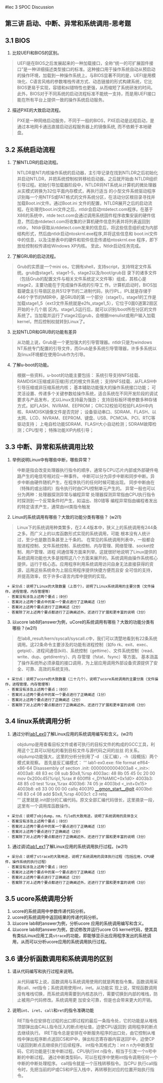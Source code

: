 #lec 3 SPOC Discussion

## 第三讲 启动、中断、异常和系统调用-思考题

## 3.1 BIOS
 1. 比较UEFI和BIOS的区别。
 >  UEFI是在BIOS之后发展起来的一种加载接口，全称“统一的可扩展固件接口”是一种详细描述类型接口的标准。这种接口用于操作系统自动从预启动的操作环境，加载到一种操作系统上。与BIOS显著不同的是，UEFI是用模块化、C语言风格的参数堆栈传递方式、动态链接的形式构建系统，它比BIOS更易于实现，容错和纠错特性也更强，从而缩短了系统研发的时间。此外，BIOS对于不同系统的启动流程标准不能统一支持，而是用UEFI接口能在所有平台上提供一致的操作系统启动服务。

 2. 描述PXE的大致启动流程。
 >  PXE是一种网络启动服务，不同于一般的BIOS，PXE启动是远程启动，是通过本地网卡通迅直接启动远程服务器上的镜像系统,         而不依赖于本地硬盘。

## 3.2 系统启动流程
 1. 了解NTLDR的启动流程。

>  NTLDR是NT内核操作系统的启动器，主引导记录在找到NTLDR之后初始化并启动NTLDR，并把系统控制权转移给启动器。之后就开始由    NTLDR组织引导过程。初始引导加载器阶段中，NTLDR将NT系统从计算机的微处理器从实模式转换为32位平面内存模式，再执行适当    的小型文件系统驱动程序识别每一个用NTFS或FAT格式的文件系统分区，在活动分区根目录寻找并加载Boot.ini文件。通过Boot.ini    文件的配置，NTLDR展开之后的启动流程。在处理完boot.ini文件之后，ntldr会启动ntdetect.com程序。在基于X86的系统中，ntde    tect.com会通过调用系统固件程序收集安装的硬件信息，然后由ntdetect.com将收集的计算机硬件信息列表并将列表返回到ntldr。    Ntldr获取从ntdetect.com发来的信息后，将这些信息组织成为内部结构形式，然后由ntldr启动ntoskrnl.exe程序,并将这些信息和    boot.ini文件中的信息，以及注册表中的硬件和软件信息传递给ntoskrnl.exe 程序，即下放给控制权传递给Windows XP内核。
   至此，Ntldr启动任务完成。

 2. 了解GRUB的启动流程。

>  Grub的实质是一个mini os，它拥有shell，支持script，支持特定文件系统。grub由stage1，stage1-5，stage2以及/boot/grub目    录下的诸多文件（包括Grub的配置文件与相关文件系统定义文件等）组成，其核心是stage2，主要功能在于完成操作系统的引导工    作。计算机启动时，BIOS加载硬盘主引导扇区总共512字节的二进制代码，执行IPL，IPL就是存储于446个字节的MBR中，是GRUB的第    一个部分（stage1）。stage1的工作是加载stage1_5（ext3文件系统就是e2fs_stage1_5），它位于0面0道第2扇区开始的十几个扇    区内。stage1_5运行后，就可以识别/boot所在分区的文件系统了。当加载并运行了stage2后grub，会根据menulist或用户输入加载    kernel，然后控制权就转到Linux了。
 
 3. 比较NTLDR和GRUB的功能有差异

>   从功能上说，Grub是一个更加强大的引导管理器。ntldr只是为windows NT系统专门配置的引导文件，而Grub是多系统引导管理器，许多多系统以及linux环境都在使用Grub作为引导。

 4. 了解u-boot的功能。

>   根据一些资料，u-boot的功能主要包括：
    系统引导支持NFS挂载、RAMDISK(压缩或非压缩)形式的根文件系统；
    支持NFS挂载、从FLASH中引导压缩或非压缩系统内核；
    基本辅助功能强大的操作系统接口功能；
    可灵活设置、传递多个关键参数给操作系统，适合系统在不同开发阶段的调试要求与产品发布，尤以Linux支持最为强劲；
    支持目标板环境参数多种存储方式，如FLASH、NVRAM、EEPROM；
    CRC32校验可校验FLASH中内核、RAMDISK镜像文件是否完好；
    设备驱动串口、SDRAM、FLASH、以太网、LCD、NVRAM、EEPROM、键盘、USB、PCMCIA、PCI、RTC等驱动支持；
    上电自检功能SDRAM、FLASH大小自动检测；SDRAM故障检测；CPU型号；
    特殊功能XIP内核引导；
 

## 3.3 中断、异常和系统调用比较
 1. 举例说明Linux中有哪些中断，哪些异常？
 
>   中断是指会改变处理器执行指令的顺序，通常与CPU芯片内部或外部硬件电路产生的电信号相对应一种事件。
    中断可以分为异步中断和同步中断。异步中断由硬件随机产生，在程序执行的任何时候可能出现。
    同步中断由在（特殊的或出错的）指令执行时由CPU控制单元产生的。
    异常一般也可以分为两种：处理器探测异常与编程异常
    处理器探测异常指由CPU执行指令时探测到一个反常条件时产生，如溢出、除0错等
    编程异常指由编程者发出的特定请求产生，通常由int类指令触发


 2. Linux的系统调用有哪些？大致的功能分类有哪些？  (w2l1)
 
 >  Linux下的系统调用种类繁多，在2.4.4版本中，狭义上的系统调用有244条之多。而广义上的以库函数形式实现的系统调用，可能     根本没有人统计过，至少也是数百条甚至上千条的。
    在常见的系统调用列表中，一般都会按进程控制、文件系统控制、系统控制、内存管理、网络管理、socket控制、用户管理、进程     间通信等方面来列举。这就很好地说明了Linux提供的系统调用功能也大多是按照这八个方面来展开的。系统调用由操作系统核心     提供，运行于核心态。应用程序利用系统调用访问自身无法直接获得的资源，运用这些系统命为上层应用程序提供快捷方便而且安     全可信的支持，并提高效率，优于许多c语言内库中提供的实现。

 ```
  + 采分点：说明了Linux的大致数量（上百个），说明了Linux系统调用的主要分类（文件操作，进程管理，内存管理等）
  - 答案没有涉及上述两个要点；（0分）
  - 答案对上述两个要点中的某一个要点进行了正确阐述（1分）
  - 答案对上述两个要点进行了正确阐述（2分）
  - 答案除了对上述两个要点都进行了正确阐述外，还进行了扩展和更丰富的说明（3分）
 ```
 
 3. 以ucore lab8的answer为例，uCore的系统调用有哪些？大致的功能分类有哪些？(w2l1)
 
>   在lab8_result/kern/syscall/syscall.c中，我们可以清楚地看到有22条系统调用。这22条命令主要涉及的功能有进程控制（如fo     rk、exit、exec、getpid）、进程间通信(kill)、系统控制（gettime）、文件系统控制（read、write、dup、getdirentry）、内     存管理（fstat、fsync）等方面。
    基本涵盖了操作系统所必须承载的接口调用，为上层应用调用外部设备资源提供了安全、可靠、高效的系统支持。
 
 
 ```
  + 采分点：说明了ucore的大致数量（二十几个），说明了ucore系统调用的主要分类（文件操作，进程管理，内存管理等）
  - 答案没有涉及上述两个要点；（0分）
  - 答案对上述两个要点中的某一个要点进行了正确阐述（1分）
  - 答案对上述两个要点进行了正确阐述（2分）
  - 答案除了对上述两个要点都进行了正确阐述外，还进行了扩展和更丰富的说明（3分）
 ```
 
## 3.4 linux系统调用分析
 1. 通过分析[lab1_ex0](https://github.com/chyyuu/ucore_lab/blob/master/related_info/lab1/lab1-ex0.md)了解Linux应用的系统调用编写和含义。(w2l1)

>    objdump是用查看目标文件或者可执行的目标文件的构成的GCC工具，利用这个工具可以轻松的看到目标文件与源代码之间的丝丝      的关系。objdump功能强大，这里的分析分别用了-d （反汇编），-h（段概括）两个模式来观察。
     首先是反汇编模式：
     ’‘’
     lab1-ex0.exe:     file format elf64-x86-64
     Disassembly of section .init:
     00000000004003a8 <_init>:
     4003a8:	48 83 ec 08          	sub    $0x8,%rsp
     4003ac:	48 8b 05 45 0c 20 00 	mov    0x200c45(%rip),%rax        # 600ff8 <_DYNAMIC+0x1d0>
     4003b3:	48 85 c0             	test   %rax,%rax
     4003b6:	74 05                	je     4003bd <_init+0x15>
     4003b8:	e8 33 00 00 00       	callq  4003f0 <__gmon_start__@plt>
     4003bd:	48 83 c4 08          	add    $0x8,%rsp
     4003c1:	c3                   	retq   
     ‘’‘
     这里就是.init部分的汇编代码。原文全部汇编代码很长，这里摘录一段，这里有一个调用库函数操作。

 ```
  + 采分点：说明了objdump，nm，file的大致用途，说明了系统调用的具体含义
  - 答案没有涉及上述两个要点；（0分）
  - 答案对上述两个要点中的某一个要点进行了正确阐述（1分）
  - 答案对上述两个要点进行了正确阐述（2分）
  - 答案除了对上述两个要点都进行了正确阐述外，还进行了扩展和更丰富的说明（3分）
 
 ```
 
 1. 通过调试[lab1_ex1](https://github.com/chyyuu/ucore_lab/blob/master/related_info/lab1/lab1-ex1.md)了解Linux应用的系统调用执行过程。(w2l1)
 

 ```
  + 采分点：说明了strace的大致用途，说明了系统调用的具体执行过程（包括应用，CPU硬件，操作系统的执行过程）
  - 答案没有涉及上述两个要点；（0分）
  - 答案对上述两个要点中的某一个要点进行了正确阐述（1分）
  - 答案对上述两个要点进行了正确阐述（2分）
  - 答案除了对上述两个要点都进行了正确阐述外，还进行了扩展和更丰富的说明（3分）
 ```
 
## 3.5 ucore系统调用分析
 1. ucore的系统调用中参数传递代码分析。
 2. ucore的系统调用中返回结果的传递代码分析。
 3. 以ucore lab8的answer为例，分析ucore 应用的系统调用编写和含义。
 4. 以ucore lab8的answer为例，尝试修改并运行ucore OS kernel代码，使其具有类似Linux应用工具`strace`的功能，即能够显示出应用程序发出的系统调用，从而可以分析ucore应用的系统调用执行过程。
 
## 3.6 请分析函数调用和系统调用的区别
 1. 请从代码编写和执行过程来说明。

>  从代码编写上说，函数调用与系统调用使用的就是两套指令集。函数调用采用call、ret指令；系统调用使用int，iret。从功能实    现上说，常规函数调用没有堆栈切换，而系统调用需要到内核态执行，需要切换到内部的堆栈，防止被用户代码修改。系统调用更    加安全可靠，但是也会带来更大的开销。
 
 2. 说明`int`、`iret`、`call`和`ret`的指令准确功能

>  RET指令应安排在过程的出口即过程的最后一条指令处，它的功能是从堆栈顶部弹出由CALL指令压入的断点地址值，迫使CPU返回到    调用程序的断点去继续执行。
   IRET指令总是安排在中断服务程序的出口处，由它控制从堆栈中弹出程序断点送回CS和IP中，弹出标志寄存器内容送回F中，迫使CP    U返回到断点去继续执行后续程序。
   int指令其格式为：int n  n为中断类型码，它的功能是引发中断过程。CPU执行int n指令，相当于引发一个n号中断的中断过程。
   通过中断类型码n，可以在程序中使用int指令调用任何一个中断的中断处理程序。
   call指令就是一个压栈转移指令。当CPU 执行call指令时，先把当前的IP或CS和IP压入栈中，再转移到对应的位置开始执行指令。
 
 

